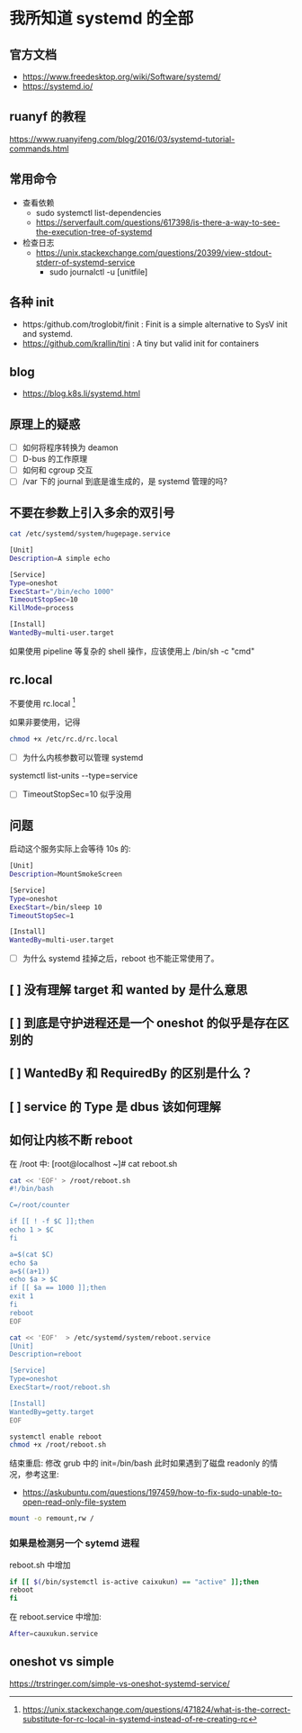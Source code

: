 # 我所知道 systemd 的全部

## 官方文档
- https://www.freedesktop.org/wiki/Software/systemd/
- https://systemd.io/

## ruanyf 的教程
https://www.ruanyifeng.com/blog/2016/03/systemd-tutorial-commands.html

## 常用命令
- 查看依赖
  - sudo systemctl list-dependencies
  - https://serverfault.com/questions/617398/is-there-a-way-to-see-the-execution-tree-of-systemd
- 检查日志
  - https://unix.stackexchange.com/questions/20399/view-stdout-stderr-of-systemd-service
    - sudo journalctl -u [unitfile]

## 各种 init
- https:/github.com/troglobit/finit : Finit is a simple alternative to SysV init and systemd.
- https://github.com/krallin/tini : A tiny but valid init for containers

## blog
- https://blog.k8s.li/systemd.html

## 原理上的疑惑
- [ ] 如何将程序转换为 deamon
- [ ] D-bus 的工作原理
- [ ] 如何和 cgroup 交互
- [ ] /var 下的 journal 到底是谁生成的，是 systemd 管理的吗?

## 不要在参数上引入多余的双引号

```sh
cat /etc/systemd/system/hugepage.service

[Unit]
Description=A simple echo

[Service]
Type=oneshot
ExecStart="/bin/echo 1000"
TimeoutStopSec=10
KillMode=process

[Install]
WantedBy=multi-user.target
```

如果使用 pipeline 等复杂的 shell 操作，应该使用上 /bin/sh -c "cmd"

## rc.local

不要使用 rc.local [^1]

如果非要使用，记得
```sh
chmod +x /etc/rc.d/rc.local
```




- [ ] 为什么内核参数可以管理 systemd

systemctl list-units --type=service

- [ ] TimeoutStopSec=10 似乎没用

## 问题
启动这个服务实际上会等待 10s 的:
```sh
[Unit]
Description=MountSmokeScreen

[Service]
Type=oneshot
ExecStart=/bin/sleep 10
TimeoutStopSec=1

[Install]
WantedBy=multi-user.target
```

- [ ] 为什么 systemd 挂掉之后，reboot 也不能正常使用了。

## [ ] 没有理解 target 和 wanted by 是什么意思

## [ ] 到底是守护进程还是一个 oneshot 的似乎是存在区别的

## [ ] WantedBy 和 RequiredBy 的区别是什么？

## [ ] service 的 Type 是 dbus 该如何理解


## 如何让内核不断 reboot

在 /root 中:
[root@localhost ~]# cat reboot.sh
```sh
cat << 'EOF' > /root/reboot.sh
#!/bin/bash

C=/root/counter

if [[ ! -f $C ]];then
echo 1 > $C
fi

a=$(cat $C)
echo $a
a=$((a+1))
echo $a > $C
if [[ $a == 1000 ]];then
exit 1
fi
reboot
EOF

cat << 'EOF'  > /etc/systemd/system/reboot.service
[Unit]
Description=reboot

[Service]
Type=oneshot
ExecStart=/root/reboot.sh

[Install]
WantedBy=getty.target
EOF

systemctl enable reboot
chmod +x /root/reboot.sh
```

结束重启: 修改 grub 中的 init=/bin/bash
此时如果遇到了磁盘 readonly 的情况，参考这里:
- https://askubuntu.com/questions/197459/how-to-fix-sudo-unable-to-open-read-only-file-system

```sh
mount -o remount,rw /
```

### 如果是检测另一个 sytemd 进程

reboot.sh 中增加
```sh
if [[ $(/bin/systemctl is-active caixukun) == "active" ]];then
reboot
fi
```

在 reboot.service 中增加:
```sh
After=cauxukun.service
```


## oneshot vs simple
https://trstringer.com/simple-vs-oneshot-systemd-service/


[^1]: https://unix.stackexchange.com/questions/471824/what-is-the-correct-substitute-for-rc-local-in-systemd-instead-of-re-creating-rc
[^2]: https://support.huaweicloud.com/intl/en-us/trouble-ecs/ecs_trouble_0349.html
